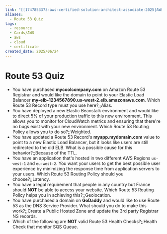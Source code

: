 ```yaml
---
link: "[[1747853373-aws-certified-solution-architect-associate-2025|AWS Certified Solution Architect Associate 2025]]"
aliases:
  - Route 53 Quiz
tags:
  - resource
  - Cards/AWS
  - aws
  - cloud
  - certificate
created_date: 2025/06/24
---
```

# Route 53 Quiz
- You have purchased **mycoolcompany.com** on Amazon Route 53 Registrar and would like the domain to point to your Elastic Load Balancer **my-elb-1234567890.us-west-2.elb.amazonaws.com**. Which Route 53 Record type must you use here?;;Alias.
- You have deployed a new Elastic Beanstalk environment and would like to direct 5% of your production traffic to this new environment. This allows you to monitor for CloudWatch metrics and ensuring that there're no bugs exist with your new environment. Which Route 53 Routing Policy allows you to do so?;;Weighted.
- You have updated a Route 53 Record's **myapp.mydomain.com** value to point to a new Elastic Load Balancer, but it looks like users are still redirected to the old ELB. What is a possible cause for this behavior?;;Because of the TTL.
- You have an application that's hosted in two different AWS Regions `us-west-1` and `eu-west-2`. You want your users to get the best possible user experience by minimizing the response time from application servers to your users. Which Route 53 Routing Policy should you choose?;;Latency.
- You have a legal requirement that people in any country but France should **NOT** be able to access your website. Which Route 53 Routing Policy helps you in achieving this?;;Geolocation.
- You have purchased a domain on **GoDaddy** and would like to use Route 53 as the DNS Service Provider. What should you do to make this work?;;Create a Public Hosted Zone and update the 3rd party Registrar NS records.
- Which of the following are **NOT** valid Route 53 Health Checks?;;Health Check that monitor SQS Queue.